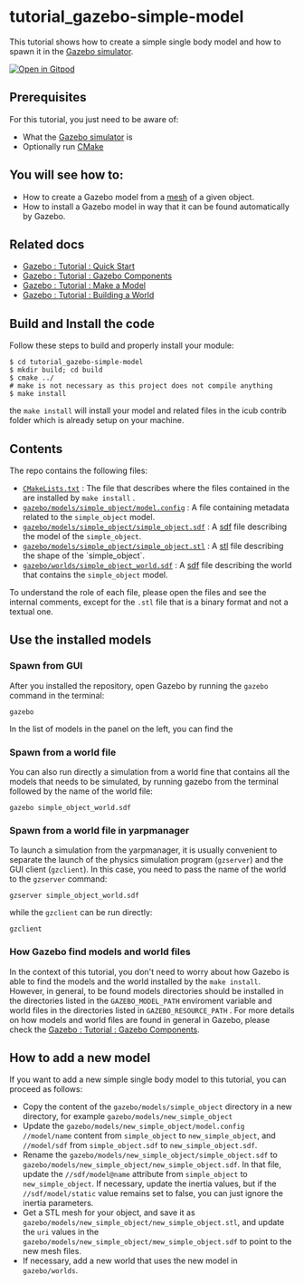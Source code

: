 # tutorial_gazebo-simple-model
This tutorial shows how to create a simple single body model and how to spawn it in the [Gazebo simulator](http://gazebosim.org/). 

[![Open in Gitpod](https://gitpod.io/button/open-in-gitpod.svg)](https://gitpod.io/#https://github.com/vvv-school/tutorial_gazebo-simple-model)

## Prerequisites

For this tutorial, you just need to be aware of:
- What the [Gazebo simulator](http://gazebosim.org/) is
- Optionally run [CMake](https://cmake.org/)

## You will see how to:
- How to create a Gazebo model from a [mesh](https://en.wikipedia.org/wiki/Polygon_mesh) of a given object.
- How to install a Gazebo model in way that it can be found automatically by Gazebo.

## Related docs 
- [Gazebo : Tutorial : Quick Start](http://gazebosim.org/tutorials?tut=quick_start)
- [Gazebo : Tutorial : Gazebo Components](http://gazebosim.org/tutorials?tut=components)
- [Gazebo : Tutorial : Make a Model](http://gazebosim.org/tutorials?tut=build_model)
- [Gazebo : Tutorial : Building a World](http://gazebosim.org/tutorials?tut=build_world)

## Build and Install the code
Follow these steps to build and properly install your module: 
```
$ cd tutorial_gazebo-simple-model
$ mkdir build; cd build
$ cmake ../
# make is not necessary as this project does not compile anything
$ make install
```
the `make install` will install your model and related files in the icub contrib folder which is already setup on your machine. 

## Contents
The repo contains the following files: 
* [`CMakeLists.txt`](CMakeLists.txt) : The file that describes where the files contained in the are installed by `make install` . 
* [`gazebo/models/simple_object/model.config`](gazebo/models/simple_object/model.config) : A file containing metadata related to the `simple_object` model. 
* [`gazebo/models/simple_object/simple_object.sdf`](gazebo/models/simple_object/simple_object.sdf) : A [sdf](http://sdformat.org/) file describing the model of the `simple_object`.
* [`gazebo/models/simple_object/simple_object.stl`](gazebo/models/simple_object/simple_object.stl) : A [stl](https://en.wikipedia.org/wiki/STL_(file_format)) file describing the shape of the `simple_object`.
* [`gazebo/worlds/simple_object_world.sdf`](gazebo/models/simple_object/simple_object.sdf) : A [sdf](http://sdformat.org/) file describing the world that contains the `simple_object` model. 

To understand the role of each file, please open the files and see the internal comments, except for the `.stl` file that is 
a binary format and not a textual one.  

## Use the installed models 

### Spawn from GUI
After you installed the repository, open Gazebo by running the `gazebo` command in the terminal: 
~~~
gazebo
~~~
In the list of models in the panel on the left, you can find the 

### Spawn from a world file 
You can also run directly a simulation from a world fine that contains all the models that needs to be simulated, 
by running gazebo from the terminal followed by the name of the world file: 
~~~
gazebo simple_object_world.sdf
~~~

### Spawn from a world file in yarpmanager
To launch a simulation from the yarpmanager, it is usually convenient to separate the launch 
of the physics simulation program (`gzserver`) and the GUI client (`gzclient`). In this case, 
you need to pass the name of the world to the `gzserver` command:
~~~
gzserver simple_object_world.sdf
~~~
while the `gzclient` can be run directly: 
~~~
gzclient
~~~

### How Gazebo find models and world files 
In the context of this tutorial, you don't need to worry about how Gazebo is able to find the models 
and the world installed by the `make install`. 
However, in general, to be found models directories should be installed in the directories listed in the 
`GAZEBO_MODEL_PATH` enviroment variable and world files in the directories listed in `GAZEBO_RESOURCE_PATH` . 
For more details on how models and world files are found in general in Gazebo, please check the [Gazebo : Tutorial : Gazebo Components](http://gazebosim.org/tutorials?tut=components).

## How to add a new model
If you want to add a new simple single body model to this tutorial, you can proceed as follows: 
* Copy the content of the `gazebo/models/simple_object` directory in a new directory, for example `gazebo/models/new_simple_object`
* Update the `gazebo/models/new_simple_object/model.config` `//model/name` content from `simple_object`
  to `new_simple_object`, and `//model/sdf` from `simple_object.sdf` to `new_simple_object.sdf`.
* Rename the `gazebo/models/new_simple_object/simple_object.sdf` to `gazebo/models/new_simple_object/new_simple_object.sdf`.
  In that file, update the `//sdf/model@name` attribute from `simple_object` to `new_simple_object`. If necessary,
  update the inertia values, but if the `//sdf/model/static` value remains set to false, you can just ignore the inertia parameters. 
* Get a STL mesh for your object, and save it as `gazebo/models/new_simple_object/new_simple_object.stl`, and update the `uri` values 
  in the `gazebo/models/new_simple_object/mew_simple_object.sdf` to point to the new mesh files. 
* If necessary, add a new world that uses the new model in `gazebo/worlds`.
